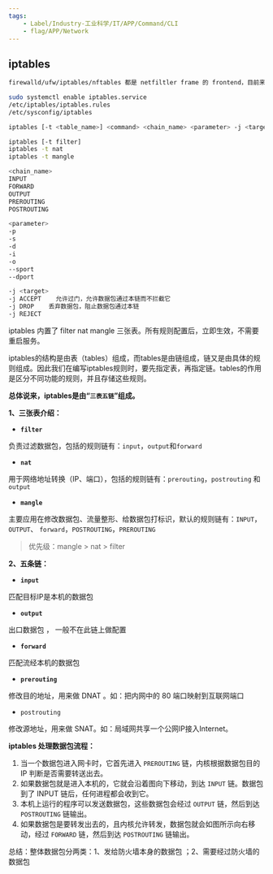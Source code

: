 ```yaml
---
tags:
    - Label/Industry-工业科学/IT/APP/Command/CLI
    - flag/APP/Network
---
```


## iptables

```bash
firewalld/ufw/iptables/nftables 都是 netfiltler frame 的 frontend，目前来说，iptables 仍然是最强的。

sudo systemctl enable iptables.service
/etc/iptables/iptables.rules
/etc/sysconfig/iptables

iptables [-t <table_name>] <command> <chain_name> <parameter> -j <target>

iptables [-t filter]
iptables -t nat
iptables -t mangle

<chain_name>
INPUT
FORWARD
OUTPUT
PREROUTING
POSTROUTING

<parameter>
-p
-s
-d
-i
-o
--sport
--dport

-j <target>
-j ACCEPT    允许过门，允许数据包通过本链而不拦截它
-j DROP    丢弃数据包，阻止数据包通过本链
-j REJECT

```



iptables 内置了 filter nat mangle 三张表。所有规则配置后，立即生效，不需要重启服务。

iptables的结构是由表（tables）组成，而tables是由链组成，链又是由具体的规则组成。因此我们在编写iptables规则时，要先指定表，再指定链。tables的作用是区分不同功能的规则，并且存储这些规则。

**总体说来，iptables是由“`三表五链`”组成。**

**1、三张表介绍：**

- **`filter`**

负责过滤数据包，包括的规则链有：`input`，`output`和`forward`

- **`nat`**

用于网络地址转换（IP、端口），包括的规则链有：`prerouting`，`postrouting` 和 `output`

- **`mangle`**

主要应用在修改数据包、流量整形、给数据包打标识，默认的规则链有：`INPUT`，`OUTPUT`、 `forward`，`POSTROUTING`，`PREROUTING`

> 优先级：mangle > nat > filter

**2、五条链：**

- **`input`**

匹配目标IP是本机的数据包

- **`output`**

出口数据包 ， 一般不在此链上做配置

- **`forward`**

匹配流经本机的数据包

- **`prerouting`**

修改目的地址，用来做 DNAT 。如：把内网中的 80 端口映射到互联网端口

- `postrouting`

修改源地址，用来做 SNAT。如：局域网共享一个公网IP接入Internet。



**iptables 处理数据包流程：**

1. 当一个数据包进入网卡时，它首先进入 `PREROUTING` 链，内核根据数据包目的 IP 判断是否需要转送出去。
2. 如果数据包就是进入本机的，它就会沿着图向下移动，到达 `INPUT` 链。数据包到了 INPUT 链后，任何进程都会收到它。
3. 本机上运行的程序可以发送数据包，这些数据包会经过 `OUTPUT` 链，然后到达`POSTROUTING` 链输出。
4. 如果数据包是要转发出去的，且内核允许转发，数据包就会如图所示向右移动，经过 `FORWARD` 链，然后到达 `POSTROUTING` 链输出。

总结：整体数据包分两类：1、发给防火墙本身的数据包 ；2、需要经过防火墙的数据包